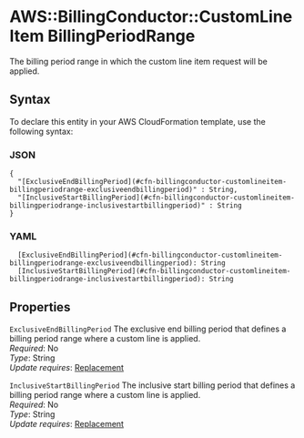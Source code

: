 # AWS::BillingConductor::CustomLineItem BillingPeriodRange<a name="aws-properties-billingconductor-customlineitem-billingperiodrange"></a>

The billing period range in which the custom line item request will be applied\.

## Syntax<a name="aws-properties-billingconductor-customlineitem-billingperiodrange-syntax"></a>

To declare this entity in your AWS CloudFormation template, use the following syntax:

### JSON<a name="aws-properties-billingconductor-customlineitem-billingperiodrange-syntax.json"></a>

```
{
  "[ExclusiveEndBillingPeriod](#cfn-billingconductor-customlineitem-billingperiodrange-exclusiveendbillingperiod)" : String,
  "[InclusiveStartBillingPeriod](#cfn-billingconductor-customlineitem-billingperiodrange-inclusivestartbillingperiod)" : String
}
```

### YAML<a name="aws-properties-billingconductor-customlineitem-billingperiodrange-syntax.yaml"></a>

```
  [ExclusiveEndBillingPeriod](#cfn-billingconductor-customlineitem-billingperiodrange-exclusiveendbillingperiod): String
  [InclusiveStartBillingPeriod](#cfn-billingconductor-customlineitem-billingperiodrange-inclusivestartbillingperiod): String
```

## Properties<a name="aws-properties-billingconductor-customlineitem-billingperiodrange-properties"></a>

`ExclusiveEndBillingPeriod`  <a name="cfn-billingconductor-customlineitem-billingperiodrange-exclusiveendbillingperiod"></a>
The exclusive end billing period that defines a billing period range where a custom line is applied\.  
*Required*: No  
*Type*: String  
*Update requires*: [Replacement](https://docs.aws.amazon.com/AWSCloudFormation/latest/UserGuide/using-cfn-updating-stacks-update-behaviors.html#update-replacement)

`InclusiveStartBillingPeriod`  <a name="cfn-billingconductor-customlineitem-billingperiodrange-inclusivestartbillingperiod"></a>
The inclusive start billing period that defines a billing period range where a custom line is applied\.  
*Required*: No  
*Type*: String  
*Update requires*: [Replacement](https://docs.aws.amazon.com/AWSCloudFormation/latest/UserGuide/using-cfn-updating-stacks-update-behaviors.html#update-replacement)